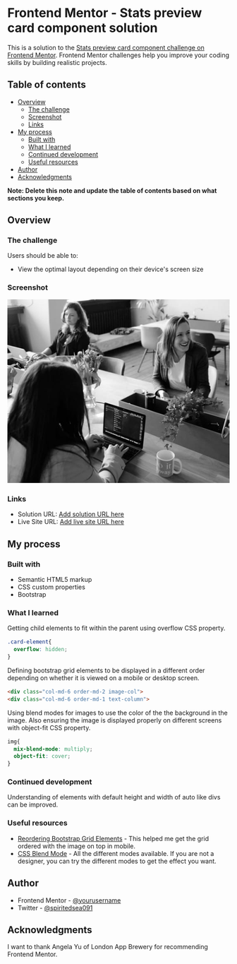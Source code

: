 # Frontend Mentor - Stats preview card component solution

This is a solution to the [Stats preview card component challenge on Frontend Mentor](https://www.frontendmentor.io/challenges/stats-preview-card-component-8JqbgoU62). Frontend Mentor challenges help you improve your coding skills by building realistic projects.

## Table of contents

- [Overview](#overview)
  - [The challenge](#the-challenge)
  - [Screenshot](#screenshot)
  - [Links](#links)
- [My process](#my-process)
  - [Built with](#built-with)
  - [What I learned](#what-i-learned)
  - [Continued development](#continued-development)
  - [Useful resources](#useful-resources)
- [Author](#author)
- [Acknowledgments](#acknowledgments)

**Note: Delete this note and update the table of contents based on what sections you keep.**

## Overview

### The challenge

Users should be able to:

- View the optimal layout depending on their device's screen size

### Screenshot

![](images/image-header-desktop.jpg)


### Links

- Solution URL: [Add solution URL here](https://your-solution-url.com)
- Live Site URL: [Add live site URL here](https://your-live-site-url.com)

## My process

### Built with

- Semantic HTML5 markup
- CSS custom properties
- Bootstrap

### What I learned

Getting child elements to fit within the parent using overflow CSS property.

```css
.card-element{
  overflow: hidden;
}
```

Defining bootstrap grid elements to be displayed in a different order depending on whether it is viewed on a mobile or desktop screen.

``` html
<div class="col-md-6 order-md-2 image-col">
<div class="col-md-6 order-md-1 text-column">
```

Using blend modes for images to use the color of the the background in the image. Also ensuring the image is displayed properly on different screens with object-fit CSS property.

```css
img{
  mix-blend-mode: multiply;
  object-fit: cover;
}
```

### Continued development

Understanding of elements with default height and width of auto like divs can be improved.


### Useful resources

- [Reordering Bootstrap Grid Elements](https://getbootstrap.com/docs/5.0/layout/columns/#reordering) - This helped me get the grid ordered with the image on top in mobile.
- [CSS Blend Mode](https://www.w3schools.com/cssref/pr_mix-blend-mode.asp) - All the different modes available. If you are not a designer, you can try the different modes to get the effect you want.


## Author

- Frontend Mentor - [@yourusername](https://www.frontendmentor.io/profile/yourusername)
- Twitter - [@spiritedsea091](https://twitter.com/spiritedsea091)


## Acknowledgments

I want to thank Angela Yu of London App Brewery for recommending Frontend Mentor.
